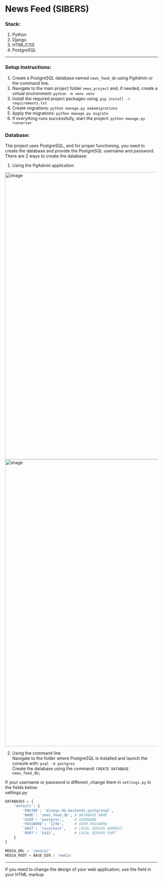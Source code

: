 <h1>News Feed (SIBERS)</h1>

<h3>Stack:</h3>

1. Python
2. Django
3. HTML/CSS
4. PostgreSQL

-----

<h3>Setup Instructions:</h3>

1. Create a PostgreSQL database named ```news_feed_db``` using PgAdmin or the command line.
2. Navigate to the main project folder ```news_project``` and, if needed, create a virtual environment: ```python -m venv venv```
3. Install the required project packages using: ```pip install -r requirements.txt```
4. Create migrations: ```python manage.py makemigrations```
5. Apply the migrations: ```python manage.py migrate```
6. If everything runs successfully, start the project: ```python manage.py runserver```

<h3>Database:</h3>

The project uses PostgreSQL, and for proper functioning, you need to create the database and provide the PostgreSQL username and password. <br>
There are 2 ways to create the database:

1. Using the PgAdmin application
<img align="center" width="1458" height="946" alt="image" src="https://github.com/user-attachments/assets/1b8645b1-81aa-47b6-a14a-1e0077d2adab" />
<img align="center" width="1458" height="945" alt="image" src="https://github.com/user-attachments/assets/beb1bfe6-92ba-43c2-b59d-abd40fdaa758" />

<br>

2. Using the command line <br>
Navigate to the folder where PostgreSQL is installed and launch the console with: ```psql -U postgres``` <br>
Create the database using the command: ```CREATE DATABASE news_feed_db;``` <br>

If your username or password is different, change them in `settings.py` in the fields below: <br>
settings.py
```python 
DATABASES = {
    'default': {
        'ENGINE': 'django.db.backends.postgresql',
        'NAME': 'news_feed_db', # DATABASE NAME
        'USER': 'postgres',     # USERNAME
        'PASSWORD': '1234',     # USER PASSWORD
        'HOST': 'localhost',    # LOCAL SERVER ADDRESS
        'PORT': '5432',         # LOCAL SERVER PORT
    }
}

MEDIA_URL = '/media/'
MEDIA_ROOT = BASE_DIR / 'media'

```
------

If you need to change the design of your web application, use the <styles> field in your HTML markup